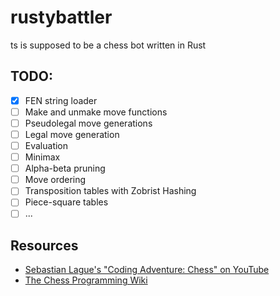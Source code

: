 # rustybattler

ts is supposed to be a chess bot written in Rust

## TODO: 

- [x] FEN string loader
- [ ] Make and unmake move functions
- [ ] Pseudolegal move generations
- [ ] Legal move generation
- [ ] Evaluation
- [ ] Minimax
- [ ] Alpha-beta pruning
- [ ] Move ordering
- [ ] Transposition tables with Zobrist Hashing
- [ ] Piece-square tables
- [ ] ...

## Resources

- [Sebastian Lague's "Coding Adventure: Chess" on YouTube](https://www.youtube.com/watch?v=U4ogK0MIzqk)
- [The Chess Programming Wiki](https://chessprogramming.org)
